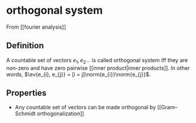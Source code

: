# orthogonal system
From [[fourier analysis]]

## Definition
A countable set of vectors $e_{1}, e_{2} \dots$ is called orthogonal system iff they are non-zero and have zero pairwise [[inner product|inner products]]. In other words, $\ev{e_{i}, e_{j}} = [i = j]\norm{e_{i}}\norm{e_{j}}$.

## Properties
- Any countable set of vectors can be made orthogonal by [[Gram–Schmidt orthogonalization]]